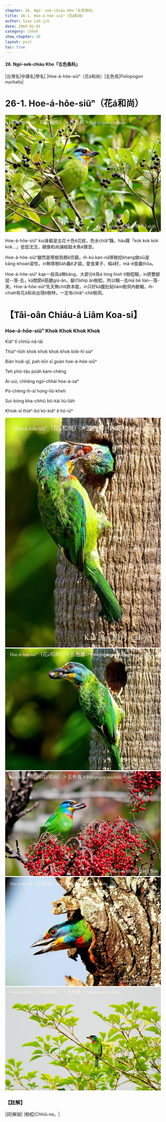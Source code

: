 ```yaml
---
chapter: 26. Ngó͘-sek-chiáu Kho『五色鳥科』
title: 26-1. Hoe-á-hôe-siūⁿ（花á和尚）
author: Siau Lah-jih
date: 2003-02-01
category: chheh
show_chapter: 26
layout: post
toc: true
---
```


#### 26. Ngó͘-sek-chiáu Kho『五色鳥科』


|台灣名|中譯名|學名|
|Hoe-á-hôe-siūⁿ（花á和尚）|五色鳥|Psilopogon nuchalis|

# 26-1. Hoe-á-hôe-siūⁿ（花á和尚）

![](../too5/26/26-1-7.Hoe-á-hôe-siūⁿ.jpg)


Hoe-á-hôe-siūⁿ kui身軀是五花十色ê花紋，色水chiâⁿ豔，háu聲「kok kok kok kok…」低低沈沈，親像和尚誦經敲木魚ê聲音。

Hoe-á-hôe-siūⁿ雖然是啄樹鳥類ê宗親，m̄-kú kan-nā啄樹挖khang做siū是kāng-khoán習性，in無啄樹lia̍h蟲ê才調，愛食果子、榕á籽，mā-ē食蟲thōa。

Hoe-á-hôe-siūⁿ kap一般鳥á無kāng，大部分ê鳥á lóng hioh tī樹椏睏，in將雙腳屈--落-去，kā關節ê筋腱giú-ân，腳爪khip ân樹椏，所以睏--去mā bē liàn--落-來。Hoe-á-hôe-siūⁿ先天無chit款本能，in只好kā腹肚貼tiàm樹洞內歇睏，m̄-chiah有花á和尚出現ê樹林，一定有chiâⁿ-chē樹洞。


# 【Tâi-oân Chiáu-á Liām Koa-si】

### **Hoe-á-hôe-siūⁿ Khok Khok Khok Khok**

Kiâⁿ tī chhiū-nâ-lāi

Thiaⁿ-tio̍h khok khok khok khok bo̍k-hî siaⁿ

Bián hoâi-gî, pah-bīn sī goán hoe-á-hôe-siūⁿ

Teh phò-tāu poa̍h kám-chêng

Ài-súi, chhēng ngó͘-chhái hoe-á-saⁿ 

Pó-chèng m̄-sī hong-liû-kheh

Sui-bóng kha-chhiú bô-kài liú-lia̍h

Khiok-sī thiàⁿ-bó͘ kò͘-kiáⁿ ê hó-iūⁿ



![](../too5/26/26-1-1.Hoe-á-hôe-siūⁿ.jpg)
![](../too5/26/26-1-3.Hoe-á-hôe-siūⁿ.jpg)
![](../too5/26/26-1-4.Hoe-á-hôe-siūⁿ.jpg)
![](../too5/26/26-1-5.Hoe-á-hôe-siūⁿ.jpg)
![](../too5/26/26-1-6.Hoe-á-hôe-siūⁿ.jpg)



### 【註解】

|詞|解說|
|樹椏|Chhiū-oe。|

